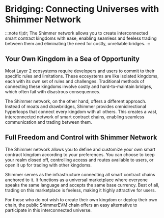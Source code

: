 # Bridging: Connecting Universes with Shimmer Network

:::note tl;dr;
The Shimmer network allows you to create interconnected smart contract kingdoms with ease, enabling seamless and feeless
trading between them and eliminating the need for costly, unreliable bridges.
:::

## Your Own Kingdom in a Sea of Opportunity

Most Layer 2 ecosystems require developers and users to commit to their specific rules and limitations. These ecosystems
are like isolated kingdoms, each with its own set of rules and challenges. Traditional methods of connecting these
kingdoms involve costly and hard-to-maintain bridges, which often fail with disastrous consequences.

The Shimmer network, on the other hand, offers a different approach. Instead of moats and drawbridges, Shimmer provides
omnidirectional hyperloops that connect every kingdom with all others. This creates a vast, interconnected network of
smart contract chains, enabling seamless communication and trading between them.

## Full Freedom and Control with Shimmer Network

The Shimmer network allows you to define and customize your own smart contract kingdom according to your preferences.
You can choose to keep your realm closed off, controlling access and routes available to users, or open it up for
trading with other kingdoms.

Shimmer serves as the infrastructure connecting all smart contract chains anchored to it. It functions as a universal
marketplace where everyone speaks the same language and accepts the same base currency. Best of all, trading on this
marketplace is feeless, making it highly attractive for users.

For those who do not wish to create their own kingdom or deploy their own chain, the public ShimmerEVM chain offers an
easy alternative to participate in this interconnected universe.

